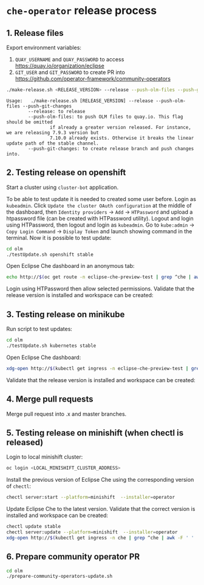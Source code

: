 # `che-operator` release process

## 1. Release files

Export environment variables:
1. `QUAY_USERNAME` and `QUAY_PASSWORD` to access https://quay.io/organization/eclipse
2. `GIT_USER` and `GIT_PASSWORD` to create PR into https://github.com/operator-framework/community-operators

```bash
./make-release.sh <RELEASE_VERSION> --release --push-olm-files --push-git-changes
```

```
Usage:   ./make-release.sh [RELEASE_VERSION] --release --push-olm-files --push-git-changes
        --release: to release
        --push-olm-files: to push OLM files to quay.io. This flag should be omitted
                if already a greater version released. For instance, we are releasing 7.9.3 version but
                7.10.0 already exists. Otherwise it breaks the linear update path of the stable channel.
        --push-git-changes: to create release branch and push changes into.
```

## 2. Testing release on openshift

Start a cluster using `cluster-bot` application.

To be able to test update it is needed to created some user before. Login as `kubeadmin`. Click `Update the cluster OAuth configuration` at the middle of the dashboard, then `Identity providers` -> `Add` -> `HTPassword` and upload a htpassword file (can be created with HTPassword utility). Logout and login using HTPassword, then logout and login as `kubeadmin`. Go to `kube:admin` -> `Copy Login Command` -> `Display Token` and launch showing command in the terminal. Now it is possible to test update:

```bash
cd olm
./testUpdate.sh openshift stable
```

Open Eclipse Che dashboard in an anonymous tab:

```bash
echo http://$(oc get route -n eclipse-che-preview-test | grep ^che | awk -F ' ' '{ print $2 }')
```

Login using HTPassword then allow selected permissions. Validate that the release version is installed and workspace can be created:

## 3. Testing release on minikube

Run script to test updates:

```bash
cd olm
./testUpdate.sh kubernetes stable
```

Open Eclipse Che dashboard:

```bash
xdg-open http://$(kubectl get ingress -n eclipse-che-preview-test | grep ^che | awk -F ' ' '{ print $2 }')
```

Validate that the release version is installed and workspace can be created:

## 4. Merge pull requests

Merge pull request into .x and master branches.

## 5. Testing release on minishift (when chectl is released)

Login to local minishift cluster:

```bash
oc login <LOCAL_MINISHIFT_CLUSTER_ADDRESS>
```

Install the previous version of Eclipse Che using the corresponding version of `chectl`:

```bash
chectl server:start --platform=minishift  --installer=operator
```

Update Eclipse Che to the latest version. Validate that the correct version is installed and workspace can be created:

```bash
chectl update stable
chectl server:update --platform=minishift  --installer=operator
xdg-open http://$(kubectl get ingress -n che | grep ^che | awk -F ' ' '{ print $2 }')
```

## 6. Prepare community operator PR

```bash
cd olm
./prepare-community-operators-update.sh
```
